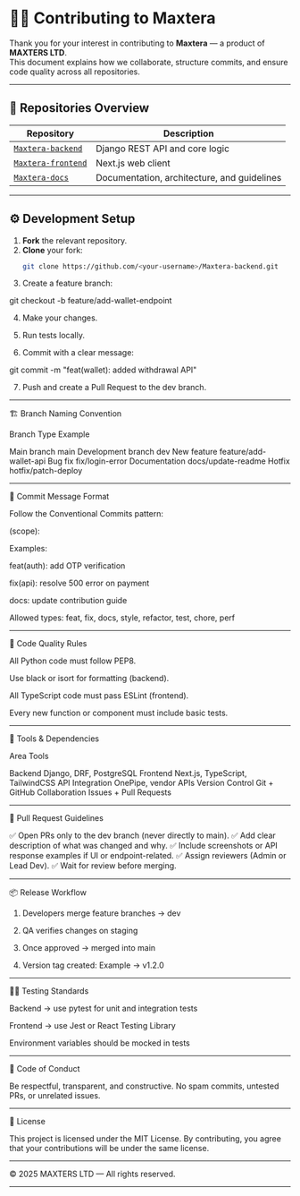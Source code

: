 
# 🧑‍💻 Contributing to Maxtera

Thank you for your interest in contributing to **Maxtera** — a product of **MAXTERS LTD**.  
This document explains how we collaborate, structure commits, and ensure code quality across all repositories.

---

## 🧭 Repositories Overview

| Repository | Description |
|-------------|-------------|
| [`Maxtera-backend`](https://github.com/Maxters-ltd/Maxtera-backend) | Django REST API and core logic |
| [`Maxtera-frontend`](https://github.com/Maxters-ltd/Maxtera-frontend) | Next.js web client |
| [`Maxtera-docs`](https://github.com/Maxters-ltd/Maxtera-docs) | Documentation, architecture, and guidelines |

---

## ⚙️ Development Setup

1. **Fork** the relevant repository.  
2. **Clone** your fork:
   ```bash
   git clone https://github.com/<your-username>/Maxtera-backend.git

3. Create a feature branch:

git checkout -b feature/add-wallet-endpoint


4. Make your changes.


5. Run tests locally.


6. Commit with a clear message:

git commit -m "feat(wallet): added withdrawal API"


7. Push and create a Pull Request to the dev branch.




---

🏗️ Branch Naming Convention

Branch Type	Example

Main branch	main
Development branch	dev
New feature	feature/add-wallet-api
Bug fix	fix/login-error
Documentation	docs/update-readme
Hotfix	hotfix/patch-deploy



---

🧠 Commit Message Format

Follow the Conventional Commits pattern:

<type>(scope): <short description>

Examples:

feat(auth): add OTP verification

fix(api): resolve 500 error on payment

docs: update contribution guide


Allowed types: feat, fix, docs, style, refactor, test, chore, perf


---

🧪 Code Quality Rules

All Python code must follow PEP8.

Use black or isort for formatting (backend).

All TypeScript code must pass ESLint (frontend).

Every new function or component must include basic tests.



---

🧰 Tools & Dependencies

Area	Tools

Backend	Django, DRF, PostgreSQL
Frontend	Next.js, TypeScript, TailwindCSS
API Integration	OnePipe, vendor APIs
Version Control	Git + GitHub
Collaboration	Issues + Pull Requests



---

🚦 Pull Request Guidelines

✅ Open PRs only to the dev branch (never directly to main).
✅ Add clear description of what was changed and why.
✅ Include screenshots or API response examples if UI or endpoint-related.
✅ Assign reviewers (Admin or Lead Dev).
✅ Wait for review before merging.


---

📦 Release Workflow

1. Developers merge feature branches → dev


2. QA verifies changes on staging


3. Once approved → merged into main


4. Version tag created:
Example → v1.2.0




---

🧑‍🔬 Testing Standards

Backend → use pytest for unit and integration tests

Frontend → use Jest or React Testing Library

Environment variables should be mocked in tests



---

🧍 Code of Conduct

Be respectful, transparent, and constructive.
No spam commits, untested PRs, or unrelated issues.


---

🧾 License

This project is licensed under the MIT License.
By contributing, you agree that your contributions will be under the same license.


---

© 2025 MAXTERS LTD — All rights reserved.

---